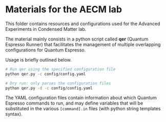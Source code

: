 # Materials for the AECM lab

This folder contains resources and configurations used for the Advanced Experiments in Condensed Matter lab.

The material mainly consists in a python script called **qer** (Quantum Espresso Runner) that facilitates the management of multiple overlapping configurations for Quantum Espresso.

Usage is briefly outlined below.

```sh
# Run qer using the specified configuration file
python qer.py -c config/config.yaml

# Dry run: only parses the configuration files
python qer.py -d -c config/config.yaml

```

The YAML configuration files contain information about which Quantum Espresso commands to run, and may define variables that will be substituted in the various `[command].in` files (with python string templates syntax).
